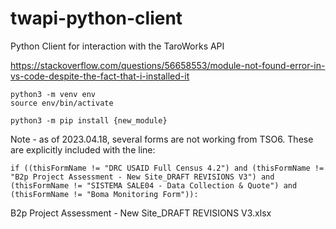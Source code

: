 # twapi-python-client
Python Client for interaction with the TaroWorks API


https://stackoverflow.com/questions/56658553/module-not-found-error-in-vs-code-despite-the-fact-that-i-installed-it

```
python3 -m venv env
source env/bin/activate
```

```
python3 -m pip install {new_module}
```

Note - as of 2023.04.18, several forms are not working from TSO6. These are explicitly included with the line:

```
if ((thisFormName != "DRC USAID Full Census 4.2") and (thisFormName != "B2p Project Assessment - New Site_DRAFT REVISIONS V3") and (thisFormName != "SISTEMA SALE04 - Data Collection & Quote") and (thisFormName != "Boma Monitoring Form")):
```
       
B2p Project Assessment - New Site_DRAFT REVISIONS V3.xlsx
